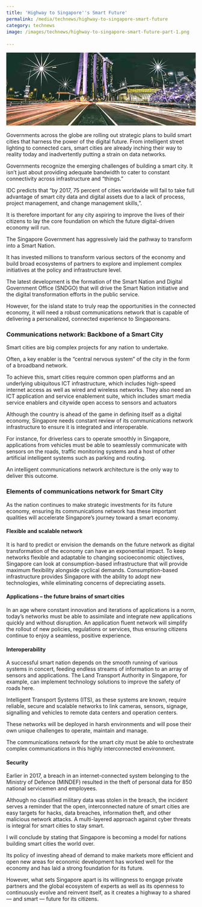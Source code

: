 ```yaml
---
title: 'Highway to Singapore''s Smart Future'
permalink: /media/technews/highway-to-singapore-smart-future
category: technews
image: /images/technews/highway-to-singapore-smart-future-part-1.png

---
```



![highway to singapore's smart future](/images/technews/highway-to-singapore-smart-future-part-1.png)

Governments across the globe are rolling out strategic plans to build smart cities that harness the power of the digital future. From intelligent street lighting to connected cars, smart cities are already inching their way to reality today and inadvertently putting a strain on data networks.

Governments recognize the emerging challenges of building a smart city. It isn’t just about providing adequate bandwidth to cater to constant connectivity across infrastructure and “things.”

IDC predicts that “by 2017, 75 percent of cities worldwide will fail to take full advantage of smart city data and digital assets due to a lack of process, project management, and change management skills,”.

It is therefore important for any city aspiring to improve the lives of their citizens to lay the core foundation on which the future digital-driven economy will run.

The Singapore Government has aggressively laid the pathway to transform into a Smart Nation.

It has invested millions to transform various sectors of the economy and build broad ecosystems of partners to explore and implement complex initiatives at the policy and infrastructure level.

The latest development is the formation of the Smart Nation and Digital Government Office (SNDGO) that will drive the Smart Nation initiative and the digital transformation efforts in the public service.

However, for the island state to truly reap the opportunities in the connected economy, it will need a robust communications network that is capable of delivering a personalized, connected experience to Singaporeans.

### **Communications network: Backbone of a Smart City**
Smart cities are big complex projects for any nation to undertake.

Often, a key enabler is the “central nervous system” of the city in the form of a broadband network.

To achieve this, smart cities require common open platforms and an underlying ubiquitous ICT infrastructure, which includes high-speed internet access as well as wired and wireless networks. They also need an ICT application and service enablement suite, which includes smart media service enablers and citywide open access to sensors and actuators

Although the country is ahead of the game in defining itself as a digital economy, Singapore needs constant review of its communications network infrastructure to ensure it is integrated and interoperable.

For instance, for driverless cars to operate smoothly in Singapore, applications from vehicles must be able to seamlessly communicate with sensors on the roads, traffic monitoring systems and a host of other artificial intelligent systems such as parking and routing.

An intelligent communications network architecture is the only way to deliver this outcome.

### **Elements of communications network for Smart City**
As the nation continues to make strategic investments for its future economy, ensuring its communications network has these important qualities will accelerate Singapore’s journey toward a smart economy.

#### **Flexible and scalable network**

It is hard to predict or envision the demands on the future network as digital transformation of the economy can have an exponential impact. To keep networks flexible and adaptable to changing socioeconomic objectives, Singapore can look at consumption-based infrastructure that will provide maximum flexibility alongside cyclical demands. Consumption-based infrastructure provides Singapore with the ability to adopt new technologies, while eliminating concerns of depreciating assets.

#### **Applications – the future brains of smart cities**

In an age where constant innovation and iterations of applications is a norm, today’s networks must be able to assimilate and integrate new applications quickly and without disruption. An application fluent network will simplify the rollout of new policies, regulations or services, thus ensuring citizens continue to enjoy a seamless, positive experience.

#### **Interoperability**

A successful smart nation depends on the smooth running of various systems in concert, feeding endless streams of information to an array of sensors and applications. The Land Transport Authority in Singapore, for example, can implement technology solutions to improve the safety of roads here.

Intelligent Transport Systems (ITS), as these systems are known, require reliable, secure and scalable networks to link cameras, sensors, signage, signalling and vehicles to remote data centers and operation centers.

These networks will be deployed in harsh environments and will pose their own unique challenges to operate, maintain and manage.

The communications network for the smart city must be able to orchestrate complex communications in this highly interconnected environment.

#### **Security**

Earlier in 2017, a breach in an internet-connected system belonging to the Ministry of Defence (MINDEF) resulted in the theft of personal data for 850 national servicemen and employees.

Although no classified military data was stolen in the breach, the incident serves a reminder that the open, interconnected nature of smart cities are easy targets for hacks, data breaches, information theft, and other malicious network attacks. A multi-layered approach against cyber threats is integral for smart cities to stay smart.

 

I will conclude by stating that Singapore is becoming a model for nations building smart cities the world over.

Its policy of investing ahead of demand to make markets more efficient and open new areas for economic development has worked well for the economy and has laid a strong foundation for its future.

However, what sets Singapore apart is its willingness to engage private partners and the global ecosystem of experts as well as its openness to continuously evolve and reinvent itself, as it creates a highway to a shared — and smart — future for its citizens.

